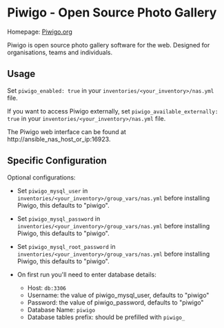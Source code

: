 # Piwigo - Open Source Photo Gallery

Homepage: [Piwigo.org](https://piwigo.org)

Piwigo is open source photo gallery software for the web. Designed for organisations, teams and individuals.

## Usage

Set `piwigo_enabled: true` in your `inventories/<your_inventory>/nas.yml` file.

If you want to access Piwigo externally, set `piwigo_available_externally: true` in your `inventories/<your_inventory>/nas.yml` file.

The Piwigo web interface can be found at http://ansible_nas_host_or_ip:16923.

## Specific Configuration

Optional configurations:

  - Set `piwigo_mysql_user` in `inventories/<your_inventory>/group_vars/nas.yml` before installing Piwigo, this defaults to "piwigo".
  - Set `piwigo_mysql_password` in `inventories/<your_inventory>/group_vars/nas.yml` before installing Piwigo, this defaults to "piwigo".
  - Set `piwigo_mysql_root_password` in `inventories/<your_inventory>/group_vars/nas.yml` before installing Piwigo, this defaults to "piwigo".

  - On first run you'll need to enter database details:
    - Host: `db:3306`
    - Username: the value of piwigo_mysql_user, defaults to "piwigo"
    - Password: the value of piwigo_password, defaults to "piwigo"
    - Database Name: `piwigo`
    - Database tables prefix: should be prefilled with `piwigo_`

